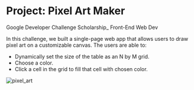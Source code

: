 # Project: Pixel Art Maker
Google Developer Challenge Scholarship_ Front-End Web Dev


In this challenge, we built a single-page web app that allows users to draw pixel art on a customizable canvas.
The users are able to:
* Dynamically set the size of the table as an N by M grid.
* Choose a color.
* Click a cell in the grid to fill that cell with chosen color.

![pixel_art](https://user-images.githubusercontent.com/35920708/36976720-46cfc9f2-2087-11e8-9ac8-bec437f26969.PNG)

